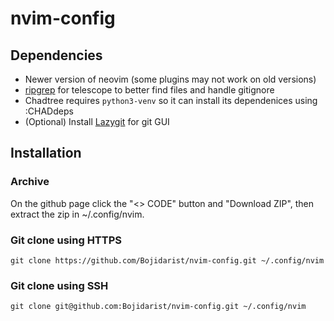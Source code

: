 # nvim-config

## Dependencies
- Newer version of neovim (some plugins may not work on old versions)
- [ripgrep](https://github.com/BurntSushi/ripgrep) for telescope to better find files and handle gitignore
- Chadtree requires `python3-venv` so it can install its dependenices using :CHADdeps
- (Optional) Install [Lazygit](https://github.com/jesseduffield/lazygit) for git GUI

## Installation

### Archive

On the github page click the "<> CODE" button and "Download ZIP", then extract the zip in ~/.config/nvim.

### Git clone using HTTPS
```
git clone https://github.com/Bojidarist/nvim-config.git ~/.config/nvim
```

### Git clone using SSH
```
git clone git@github.com:Bojidarist/nvim-config.git ~/.config/nvim
```
